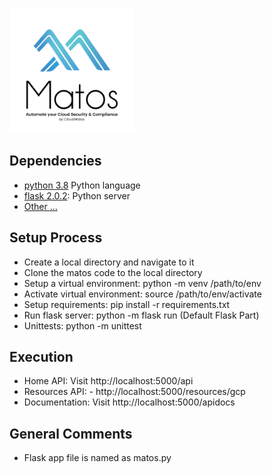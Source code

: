 [<img src="../images/matos-logo.png" width="200" height="200">](https://www.cloudmatos.com/)

## Dependencies

- [python 3.8](https://www.python.org/) Python language
- [flask 2.0.2](https://flask.palletsprojects.com/en/2.0.x/): Python server
- [Other ...](../requirements.txt)

## Setup Process
- Create a local directory and navigate to it
- Clone the matos code to the local directory
- Setup a virtual environment: python -m venv /path/to/env
- Activate virtual environment: source /path/to/env/activate
- Setup requirements: pip install -r requirements.txt
- Run flask server: python -m flask run (Default Flask Part)
- Unittests: python -m unittest

## Execution
- Home API: Visit http://localhost:5000/api
- Resources API: - http://localhost:5000/resources/gcp
- Documentation: Visit http://localhost:5000/apidocs

## General Comments
- Flask app file is named as matos.py
